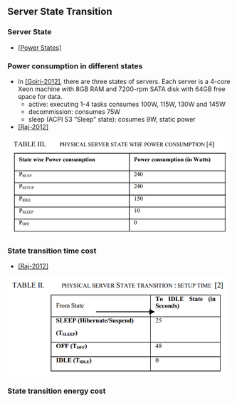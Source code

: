 ## Server State Transition

### Server State
- [[Power States]](http://en.wikipedia.org/wiki/Sleep_mode)

### Power consumption in different states
- In [[Goiri-2012]](../../papers/GoiriL12_GreenHadoop.md), there are three states of servers. Each server is a 4-core Xeon machine with 8GB RAM and 7200-rpm SATA disk with 64GB free space for data. 
	- active: executing 1-4 tasks consumes 100W, 115W, 130W and 145W
	- decommission: consumes 75W
	- sleep (ACPI S3 “Sleep” state): cosumes 9W, static power
- [[Raj-2012]](http://ieeexplore.ieee.org/stamp/stamp.jsp?tp=&arnumber=6151371)

<img src="../figs/powerStates.PNG" width="500px" />

### State transition time cost
- [[Raj-2012]](http://ieeexplore.ieee.org/stamp/stamp.jsp?tp=&arnumber=6151371)

<img src="../figs/transitionTime.PNG" width="500px" />

### State transition energy cost

